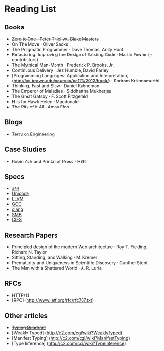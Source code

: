 # Reading List

## Books
* ~~Zero to One · Peter Thiel wt. Blake Masters~~
* On The Move · Oliver Sacks
* The Pragmatic Programmer · Dave Thomas, Andy Hunt
* Refactoring: Improving the Design of Existing Code · Martin Fowler (+ contributors)
* The Mythical Man-Month · Frederick P. Brooks, Jr.
* Continuous Delivery · Jez Humble, David Farley
* [Programming Languages: Application and Interpretation] (http://cs.brown.edu/courses/cs173/2012/book/) · Shriram Krishnamurthi
* Thinking, Fast and Slow · Daniel Kahneman
* The Emperor of Maladies · Siddhartha Mukherjee
* The Great Gatsby · F. Scott Fitzgerald
* H is for Hawk Helen · Macdonald
* The Pity of it All · Amos Elon

## Blogs
* [Terry on Engineering](https://microsoft-my.sharepoint.com/personal/tcrowley_microsoft_com/Blog/Lists/Posts/AllPosts.aspx)

## Case Studies
* Robin Ash and Printzhof Press · HBR

## Specs
* [~~JNI~~](http://docs.oracle.com/javase/7/docs/technotes/guides/jni/spec/jniTOC.html)
* [Unicode](http://unicode.org)
* [LLVM](http://llvm.org)
* [GCC](https://gcc.gnu.org)
* [clang](http://clang.llvm.org)
* [SMB](https://msdn.microsoft.com/en-us/library/cc246231.aspx)
* [CIFS](https://msdn.microsoft.com/en-us/library/ee442092.aspx)

## Research Papers
* Principled design of the modern Web architecture · Roy T. Fielding, Richard N. Taylor
* Sitting, Standing, and Walking · M. Kremer
* Prematurity and Uniqueness in Scientific Discovery · Gunther Stent
* The Man with a Shattered World · A. R. Luria

## RFCs
* [HTTP/1.1](http://www.ietf.org/rfc/rfc2616.txt)
* [RPC] (http://www.ietf.org/rfc/rfc707.txt)

## Other articles
* ~~[Typing Quadrant](http://c2.com/cgi/wiki?TypingQuadrant)~~
* [Weakly Typed] (http://c2.com/cgi/wiki?WeaklyTyped)
* [Manifest Typing] (http://c2.com/cgi/wiki?ManifestTyping)
* [Type Inference] (http://c2.com/cgi/wiki?TypeInference)
